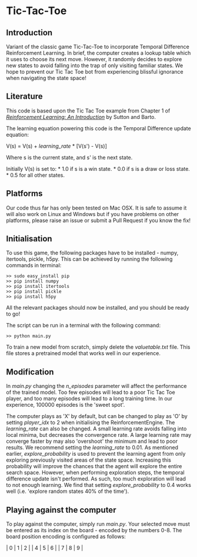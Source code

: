 # Tic-Tac-Toe

## Introduction
Variant of the classic game Tic-Tac-Toe to incorporate Temporal Difference Reinforcement Learning. In brief, the computer creates a lookup table which it uses to choose its next move. However, it randomly decides to explore new states to avoid falling into the trap of only visiting familiar states. We hope to prevent our Tic Tac Toe bot from experiencing blissful ignorance when navigating the state space!

## Literature
This code is based upon the Tic Tac Toe example from Chapter 1 of [_Reinforcement Learning: An Introduction_](http://people.inf.elte.hu/lorincz/Files/RL_2006/SuttonBook.pdf) by Sutton and Barto.

The learning equation powering this code is the Temporal Difference update equation:

V(s) = V(s) + _learning_rate_ * [V(s') - V(s)]

Where s is the current state, and s' is the next state.

Initially V(s) is set to:
    * 1.0 if s is a win state.
    * 0.0 if s is a draw or loss state.
    * 0.5 for all other states.

## Platforms
Our code thus far has only been tested on Mac OSX. It is safe to assume it will also work on Linux and Windows but if you have problems on other platforms, please raise an issue or submit a Pull Request if you know the fix!

## Initialisation
To use this game, the following packages have to be installed - numpy, itertools, pickle, h5py. This can be achieved by running the following commands in terminal:

```
>> sudo easy_install pip
>> pip install numpy
>> pip install itertools
>> pip install pickle
>> pip install h5py
```
All the relevant packages should now be installed, and you should be ready to go!

The script can be run in a terminal with the following command:

```
>> python main.py
```

To train a new model from scratch, simply delete the _valuetable.txt_ file. This file stores a pretrained model that works well in our experience. 

## Modification

In _main.py_ changing the _n_episodes_ parameter will affect the performance of the trained model. Too few episodes will lead to a poor Tic Tac Toe player, and too many episodes will lead to a long training time. In our experience, 100000 episodes is the 'sweet spot'.

The computer plays as 'X' by default, but can be changed to play as 'O' by setting _player_idx_ to 2 when initialising the ReinforcementEngine. The _learning_rate_ can also be changed. A small learning rate avoids falling into local minima, but decreases the convergence rate. A large learning rate may converge faster by may also 'overshoot' the minimum and lead to poor results. We recommend setting the _learning_rate_ to 0.01. As mentioned earlier, _explore_probability_ is used to prevent the learning agent from only exploring previously visited areas of the state space. Increasing this probability will improve the chances that the agent will explore the entire search space. However, when performing exploration steps, the temporal difference update isn't performed. As such, too much exploration will lead to not enough learning. We find that setting _explore_probability_ to 0.4 works well (i.e. 'explore random states 40% of the time').

## Playing against the computer

To play against the computer, simply run _main.py_. Your selected move must be entered as its index on the board - encoded by the numbers 0-8. The board position encoding is configured as follows:

| 0 | 1 | 2 |
| 4 | 5 | 6 |
| 7 | 8 | 9 |
